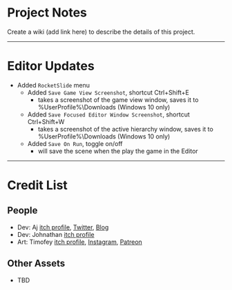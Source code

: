 # Project Notes
Create a wiki (add link here) to describe the details of this project.

---

# Editor Updates
* Added `RocketSlide` menu
  * Added `Save Game View Screenshot`, shortcut Ctrl+Shift+E
    * takes a screenshot of the game view window, saves it to %UserProfile%\Downloads (Windows 10 only)
  * Added `Save Focused Editor Window Screenshot`, shortcut Ctrl+Shift+W
    * takes a screenshot of the active hierarchy window, saves it to %UserProfile%\Downloads (Windows 10 only)
  * Added `Save On Run`, toggle on/off
    * will save the scene when the play the game in the Editor

---

# Credit List
## People
- Dev: Aj [itch profile](https://weirdbearddev.itch.io/), [Twitter](https://twitter.com/weirdbearddev), [Blog](https://weirdbearddev.com)
- Dev: Johnathan [itch profile](https://itch.io/profile/johnathanfeezy)
- Art: Timofey [itch profile](https://timofeydraws.itch.io), [Instagram](https://www.instagram.com/timofey.draws/), [Patreon](https://www.patreon.com/timofeydraws/posts)

## Other Assets
- TBD
